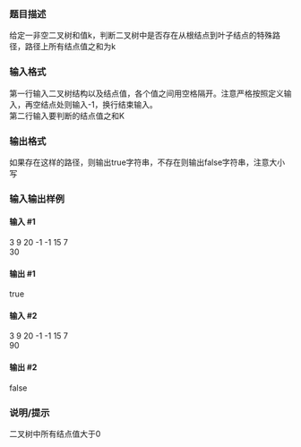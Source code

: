 ### 题目描述
给定一非空二叉树和值k，判断二叉树中是否存在从根结点到叶子结点的特殊路径，路径上所有结点值之和为k

### 输入格式
第一行输入二叉树结构以及结点值，各个值之间用空格隔开。注意严格按照定义输入，再空结点处则输入-1，换行结束输入。  
第二行输入要判断的结点值之和K

### 输出格式
如果存在这样的路径，则输出true字符串，不存在则输出false字符串，注意大小写

### 输入输出样例
#### 输入 #1
3 9 20 -1 -1 15 7  
30
#### 输出 #1
true
  
#### 输入 #2
3 9 20 -1 -1 15 7  
90
#### 输出 #2
false

### 说明/提示
二叉树中所有结点值大于0
